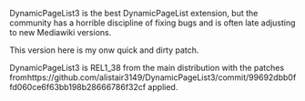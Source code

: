 
DynamicPageList3 is the best DynamicPageList extension, but the community has a horrible discipline of
fixing bugs and is often late adjusting to new Mediawiki versions.

This version here is my onw quick and dirty patch.

DynamicPageList3 is REL1_38 from the main distribution 
with the patches fromhttps://github.com/alistair3149/DynamicPageList3/commit/99692dbb0ffd060ce6f63bb198b28666786f32cf
applied.



